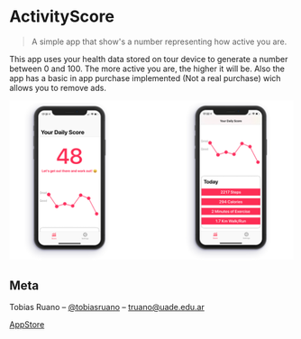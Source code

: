 # ActivityScore
> A simple app that show's a number representing how active you are.

This app uses your health data stored on tour device to generate a number between 0 and 100. The more active you are, the higher it will be. Also the app has a basic in app purchase implemented (Not a real purchase) wich allows you to remove ads.

![](header.png)

## Meta

Tobias Ruano – [@tobiasruano](https://twitter.com/tobiasruano) – truano@uade.edu.ar

[AppStore](https://itunes.apple.com/app/ActivityScore/id1459688285?l=es&ls=1&mt=8)
